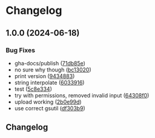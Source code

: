 # Changelog

## 1.0.0 (2024-06-18)


### Bug Fixes

* gha-docs/publish ([71db85e](https://github.com/entur/gha-docs/commit/71db85e47ea8f3d33976c7873837b2acd7c6ce4d))
* no sure why though ([bc13020](https://github.com/entur/gha-docs/commit/bc130203bd3372b6497388b0d8267c62c8097f84))
* print version ([9434883](https://github.com/entur/gha-docs/commit/9434883ebc686a7e89d43f9587a70495fe874f6e))
* string interpolate ([6033916](https://github.com/entur/gha-docs/commit/603391634efbd4c97b000f00092e93027b2c5996))
* test ([5c8e334](https://github.com/entur/gha-docs/commit/5c8e334d753dd783e456a9be8f764962ee02d4e8))
* try with permissions, removed invalid input ([64308f0](https://github.com/entur/gha-docs/commit/64308f0908f99c09d8d9a757b29409212f7ddbf0))
* upload working ([2b0e99d](https://github.com/entur/gha-docs/commit/2b0e99d3fe8d1697d61cdd34405494ec4f6e7955))
* use correct gsutil ([df303b9](https://github.com/entur/gha-docs/commit/df303b9177e26552022d5902d14701501a7d2ef2))

## Changelog
